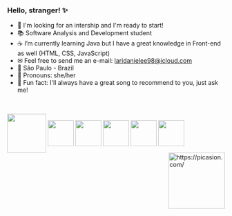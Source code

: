 ### Hello, stranger! ✨


- 🚀 I'm looking for an intership and I'm ready to start!
- 📚 Software Analysis and Development student
- ☕ I’m currently learning Java but I have a great knowledge in Front-end as well (HTML, CSS, JavaScript)
- ✉  Feel free to send me an e-mail: laridanielee98@icloud.com
- 🏡 São Paulo - Brazil 
- 🎠 Pronouns: she/her
- 🎸 Fun fact: I'll always have a great song to recommend to you, just ask me! 

## 
  <div style ="display:inline-block"><br>
            <img align="center" height="90" width="90" src="https://cdn.jsdelivr.net/gh/devicons/devicon/icons/git/git-original-wordmark.svg"/>
            <img align="center" height="60" width="60" src="https://cdn.jsdelivr.net/gh/devicons/devicon/icons/java/java-original.svg"/>
            <img align="center" height="60" width="60" src="https://cdn.jsdelivr.net/gh/devicons/devicon/icons/css3/css3-original.svg"/>
            <img align="center" height="60" width="60" src="https://cdn.jsdelivr.net/gh/devicons/devicon/icons/html5/html5-original.svg"/>
            <img align="center" height="60" width="60" src="https://cdn.jsdelivr.net/gh/devicons/devicon/icons/javascript/javascript-original.svg"/>
            <img align="center" height="60" width="60" src="https://cdn.jsdelivr.net/gh/devicons/devicon/icons/mysql/mysql-original.svg"/>
            <a href="https://picasion.com/"><img align="right" height="130" width="130" src="https://i.picasion.com/pic92/2e01932bac2502cfe92f9899c24236b7.gif" width="300" height="300" border="0" alt="https://picasion.com/" /></a><br /><a href="https://picasion.com/"></a>
            </div>
            
            
          



